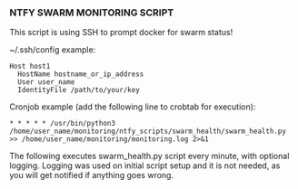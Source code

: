 ### NTFY SWARM MONITORING SCRIPT ###

This script is using SSH to prompt docker for swarm status! 

~/.ssh/config example:
```
Host host1
  HostName hostname_or_ip_address
  User user_name
  IdentityFile /path/to/your/key
```

Cronjob example (add the following line to crobtab for execution):

```
* * * * * /usr/bin/python3 /home/user_name/monitoring/ntfy_scripts/swarm_health/swarm_health.py >> /home/user_name/monitoring/monitoring.log 2>&1
```

The following executes swarm_health.py script every minute, with optional logging.
Logging was used on initial script setup and it is not needed, as you will get notified if anything goes wrong.
